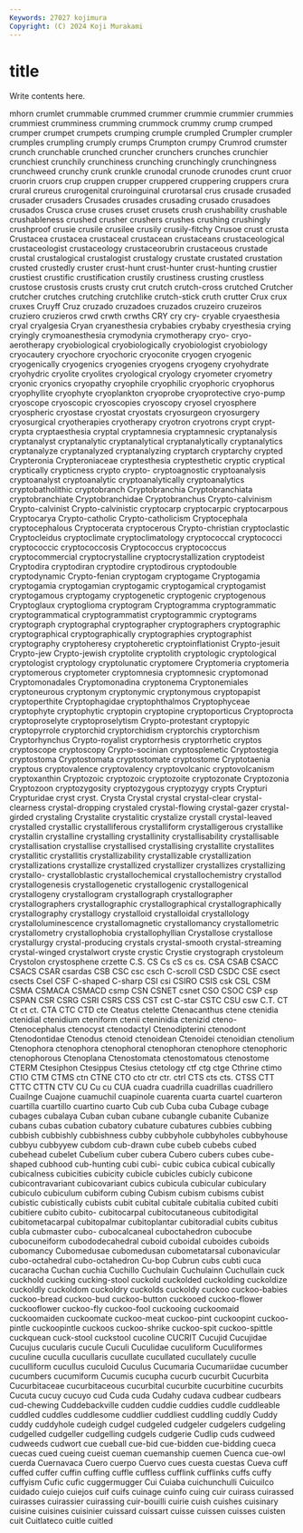 ```yaml
---
Keywords: 27027 kojimura
Copyright: (C) 2024 Koji Murakami
---
```


# title

Write contents here.



mhorn
crumlet crummable crummed crummer crummie crummier crummies crummiest crumminess crumming
crummock crummy crump crumped crumper crumpet crumpets crumping crumple crumpled
Crumpler crumpler crumples crumpling crumply crumps Crumpton crumpy Crumrod crumster
crunch crunchable crunched cruncher crunchers crunches crunchier crunchiest crunchily crunchiness
crunching crunchingly crunchingness crunchweed crunchy crunk crunkle crunodal crunode crunodes
crunt cruor cruorin cruors crup cruppen crupper cruppered cruppering cruppers
crura crural crureus crurogenital cruroinguinal crurotarsal crus crusade crusaded crusader
crusaders Crusades crusades crusading crusado crusadoes crusados Crusca cruse cruses
cruset crusets crush crushability crushable crushableness crushed crusher crushers crushes
crushing crushingly crushproof crusie crusile crusilee crusily crusily-fitchy Crusoe crust
crusta Crustacea crustacea crustaceal crustacean crustaceans crustaceological crustaceologist crustaceology crustaceorubrin
crustaceous crustade crustal crustalogical crustalogist crustalogy crustate crustated crustation crusted
crustedly cruster crust-hunt crust-hunter crust-hunting crustier crustiest crustific crustification crustily
crustiness crusting crustless crustose crustosis crusts crusty crut crutch crutch-cross
crutched Crutcher crutcher crutches crutching crutchlike crutch-stick cruth crutter Crux
crux cruxes Cruyff Cruz cruzado cruzadoes cruzados cruzeiro cruzeiros cruziero
cruzieros crwd crwth crwths CRY cry cry- cryable cryaesthesia cryal
cryalgesia Cryan cryanesthesia crybabies crybaby cryesthesia crying cryingly crymoanesthesia crymodynia
crymotherapy cryo- cryo-aerotherapy cryobiological cryobiologically cryobiologist cryobiology cryocautery cryochore cryochoric
cryoconite cryogen cryogenic cryogenically cryogenics cryogenies cryogens cryogeny cryohydrate cryohydric
cryolite cryolites cryological cryology cryometer cryometry cryonic cryonics cryopathy cryophile
cryophilic cryophoric cryophorus cryophyllite cryophyte cryoplankton cryoprobe cryoprotective cryo-pump cryoscope
cryoscopic cryoscopies cryoscopy cryosel cryosphere cryospheric cryostase cryostat cryostats cryosurgeon
cryosurgery cryosurgical cryotherapies cryotherapy cryotron cryotrons crypt crypt- crypta cryptaesthesia
cryptal cryptamnesia cryptamnesic cryptanalysis cryptanalyst cryptanalytic cryptanalytical cryptanalytically cryptanalytics cryptanalyze
cryptanalyzed cryptanalyzing cryptarch cryptarchy crypted Crypteronia Crypteroniaceae cryptesthesia cryptesthetic cryptic
cryptical cryptically crypticness crypto crypto- cryptoagnostic cryptoanalysis cryptoanalyst cryptoanalytic cryptoanalytically
cryptoanalytics cryptobatholithic cryptobranch Cryptobranchia Cryptobranchiata cryptobranchiate Cryptobranchidae Cryptobranchus Crypto-calvinism Crypto-calvinist
Crypto-calvinistic cryptocarp cryptocarpic cryptocarpous Cryptocarya Crypto-catholic Crypto-catholicism Cryptocephala cryptocephalous Cryptocerata
cryptocerous Crypto-christian cryptoclastic Cryptocleidus cryptoclimate cryptoclimatology cryptococcal cryptococci cryptococcic cryptococcosis
Cryptococcus cryptococcus cryptocommercial cryptocrystalline cryptocrystallization cryptodeist Cryptodira cryptodiran cryptodire cryptodirous
cryptodouble cryptodynamic Crypto-fenian cryptogam cryptogame Cryptogamia cryptogamia cryptogamian cryptogamic cryptogamical
cryptogamist cryptogamous cryptogamy cryptogenetic cryptogenic cryptogenous Cryptoglaux cryptoglioma cryptogram Cryptogramma
cryptogrammatic cryptogrammatical cryptogrammatist cryptogrammic cryptograms cryptograph cryptographal cryptographer cryptographers cryptographic
cryptographical cryptographically cryptographies cryptographist cryptography cryptoheresy cryptoheretic cryptoinflationist Crypto-jesuit Crypto-jew
Crypto-jewish cryptolite cryptolith cryptologic cryptological cryptologist cryptology cryptolunatic cryptomere Cryptomeria
cryptomeria cryptomerous cryptometer cryptomnesia cryptomnesic cryptomonad Cryptomonadales Cryptomonadina cryptonema Cryptonemiales
cryptoneurous cryptonym cryptonymic cryptonymous cryptopapist cryptoperthite Cryptophagidae cryptophthalmos Cryptophyceae cryptophyte
cryptophytic cryptopin cryptopine cryptoporticus Cryptoprocta cryptoproselyte cryptoproselytism Crypto-protestant cryptopyic cryptopyrrole
cryptorchid cryptorchidism cryptorchis cryptorchism Cryptorhynchus Crypto-royalist cryptorrhesis cryptorrhetic cryptos cryptoscope
cryptoscopy Crypto-socinian cryptosplenetic Cryptostegia cryptostoma Cryptostomata cryptostomate cryptostome Cryptotaenia cryptous
cryptovalence cryptovalency cryptovolcanic cryptovolcanism cryptoxanthin Cryptozoic cryptozoic cryptozoite cryptozonate Cryptozonia
Cryptozoon cryptozygosity cryptozygous cryptozygy crypts Crypturi Crypturidae cryst cryst. Crysta
Crystal crystal crystal-clear crystal-clearness crystal-dropping crystaled crystal-flowing crystal-gazer crystal-girded crystaling
Crystalite crystalitic crystalize crystall crystal-leaved crystalled crystallic crystalliferous crystalliform crystalligerous
crystallike crystallin crystalline crystalling crystallinity crystallisability crystallisable crystallisation crystallise crystallised
crystallising crystallite crystallites crystallitic crystallitis crystallizability crystallizable crystallization crystallizations crystallize
crystallized crystallizer crystallizes crystallizing crystallo- crystalloblastic crystallochemical crystallochemistry crystallod crystallogenesis
crystallogenetic crystallogenic crystallogenical crystallogeny crystallogram crystallograph crystallographer crystallographers crystallographic crystallographical
crystallographically crystallography crystallogy crystalloid crystalloidal crystallology crystalloluminescence crystallomagnetic crystallomancy crystallometric
crystallometry crystallophobia crystallophyllian Crystallose crystallose crystallurgy crystal-producing crystals crystal-smooth crystal-streaming
crystal-winged crystalwort cryste crystic Crystie crystograph crystoleum Crystolon crystosphene crzette
C.S. CS Cs cS cs cs. CSA CSAB CSACC CSACS
CSAR csardas CSB CSC csc csch C-scroll CSD CSDC CSE
csect csects Csel CSF C-shaped C-sharp CSI csi CSIRO CSIS
csk CSL CSM CSMA CSMACA CSMACD csmp CSN CSNET csnet
CSO CSOC CSP csp CSPAN CSR CSRG CSRI CSRS CSS
CST cst C-star CSTC CSU csw C.T. CT Ct ct
ct. CTA CTC CTD cte Cteatus ctelette Ctenacanthus ctene ctenidia
ctenidial ctenidium cteniform ctenii cteninidia ctenizid cteno- Ctenocephalus ctenocyst ctenodactyl
Ctenodipterini ctenodont Ctenodontidae Ctenodus ctenoid ctenoidean Ctenoidei ctenoidian ctenolium Ctenophora
ctenophora ctenophoral ctenophoran ctenophore ctenophoric ctenophorous Ctenoplana Ctenostomata ctenostomatous ctenostome
CTERM Ctesiphon Ctesippus Ctesius ctetology ctf ctg ctge Cthrine ctimo
CTIO CTM CTMS ctn CTNE CTO cto ctr ctr. ctrl
CTS cts cts. CTSS CTT CTTC CTTN CTV CU Cu
cu CUA cuadra cuadrilla cuadrillas cuadrillero Cuailnge Cuajone cuamuchil cuapinole
cuarenta cuarta cuartel cuarteron cuartilla cuartillo cuartino cuarto Cub cub
Cuba cuba Cubage cubage cubages cubalaya Cuban cuban cubane cubangle
cubanite Cubanize cubans cubas cubation cubatory cubature cubatures cubbies cubbing
cubbish cubbishly cubbishness cubby cubbyhole cubbyholes cubbyhouse cubbyu cubbyyew cubdom
cub-drawn cube cubeb cubebs cubed cubehead cubelet Cubelium cuber cubera
Cubero cubers cubes cube-shaped cubhood cub-hunting cubi cubi- cubic cubica
cubical cubically cubicalness cubicities cubicity cubicle cubicles cubicly cubicone cubicontravariant
cubicovariant cubics cubicula cubicular cubiculary cubiculo cubiculum cubiform cubing Cubism
cubism cubisms cubist cubistic cubistically cubists cubit cubital cubitale cubitalia
cubited cubiti cubitiere cubito cubito- cubitocarpal cubitocutaneous cubitodigital cubitometacarpal cubitopalmar
cubitoplantar cubitoradial cubits cubitus cubla cubmaster cubo- cubocalcaneal cuboctahedron cubocube
cubocuneiform cubododecahedral cuboid cuboidal cuboides cuboids cubomancy Cubomedusae cubomedusan cubometatarsal
cubonavicular cubo-octahedral cubo-octahedron Cu-bop Cubrun cubs cubti cuca cucaracha Cuchan
cuchia Cuchillo Cuchulain Cuchulainn Cuchullain cuck cuckhold cucking cucking-stool cuckold
cuckolded cuckolding cuckoldize cuckoldly cuckoldom cuckoldry cuckolds cuckoldy cuckoo cuckoo-babies
cuckoo-bread cuckoo-bud cuckoo-button cuckooed cuckoo-flower cuckooflower cuckoo-fly cuckoo-fool cuckooing cuckoomaid
cuckoomaiden cuckoomate cuckoo-meat cuckoo-pint cuckoopint cuckoo-pintle cuckoopintle cuckoos cuckoo-shrike cuckoo-spit
cuckoo-spittle cuckquean cuck-stool cuckstool cucoline CUCRIT Cucujid Cucujidae Cucujus cucularis
cucule Cuculi Cuculidae cuculiform Cuculiformes cuculine cuculla cucullaris cucullate cucullated
cucullately cuculle cuculliform cucullus cuculoid Cuculus Cucumaria Cucumariidae cucumber cucumbers
cucumiform Cucumis cucupha cucurb cucurbit Cucurbita Cucurbitaceae cucurbitaceous cucurbital cucurbite
cucurbitine cucurbits Cucuta cucuy cucuyo cud Cuda cuda Cudahy cudava
cudbear cudbears cud-chewing Cuddebackville cudden cuddie cuddies cuddle cuddleable cuddled
cuddles cuddlesome cuddlier cuddliest cuddling cuddly Cuddy cuddy cuddyhole cudeigh
cudgel cudgeled cudgeler cudgelers cudgeling cudgelled cudgeller cudgelling cudgels cudgerie
Cudlip cuds cudweed cudweeds cudwort cue cueball cue-bid cue-bidden cue-bidding
cueca cuecas cued cueing cueist cueman cuemanship cuemen Cuenca cue-owl
cuerda Cuernavaca Cuero cuerpo Cuervo cues cuesta cuestas Cueva cuff
cuffed cuffer cuffin cuffing cuffle cuffless cufflink cufflinks cuffs cuffy
cuffyism Cufic cufic cuggermugger Cui Cuiaba cuichunchulli Cuicuilco cuidado cuiejo
cuiejos cuif cuifs cuinage cuinfo cuing cuir cuirass cuirassed cuirasses
cuirassier cuirassing cuir-bouilli cuirie cuish cuishes cuisinary cuisine cuisines cuisinier
cuissard cuissart cuisse cuissen cuisses cuisten cuit Cuitlateco cuitle cuitled
